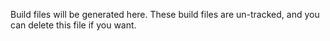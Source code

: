 Build files will be generated here. These build files are un-tracked, and you can delete this file if you want.
